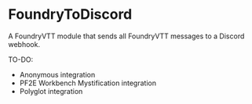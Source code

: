 # FoundryToDiscord
A FoundryVTT module that sends all FoundryVTT messages to a Discord webhook.

TO-DO:
- Anonymous integration
- PF2E Workbench Mystification integration
- Polyglot integration
